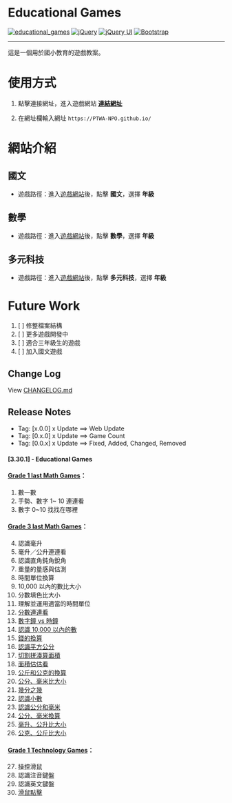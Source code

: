 # Educational Games

[![educational_games](https://img.shields.io/github/v/tag/PTWA-NPO/PTWA-NPO.github.io?color=%2322B3D0)](https://github.com/PTWA-NPO/PTWA-NPO.github.io/tree/2.21.0)
[![jQuery](https://img.shields.io/badge/jQuery-3.7.0-blue.svg)](https://github.com/jquery/jquery/releases/tag/3.7.0)
[![jQuery UI](https://img.shields.io/badge/jQueryUI-1.13.2-orange.svg)](https://jqueryui.com/download)
[![Bootstrap](https://img.shields.io/badge/Bootstrap-5.0-purple.svg)](https://getbootstrap.com/docs/5.0/getting-started/download/)

---
這是一個用於國小教育的遊戲教案。

# 使用方式

[//]: # (TODO demo gif)

1. 點擊連接網址，進入遊戲網站
    [**連結網址**](https://PTWA-NPO.github.io/)

2. 在網址欄輸入網址
    `https://PTWA-NPO.github.io/`

[//]: # (TODO demo gif)


# 網站介紹

## 國文

- 遊戲路徑：進入[遊戲網站](https://PTWA-NPO.github.io/)後，點擊 **國文**，選擇 **年級**
## 數學

- 遊戲路徑：進入[遊戲網站](https://PTWA-NPO.github.io/)後，點擊 **數學**，選擇 **年級**
## 多元科技

- 遊戲路徑：進入[遊戲網站](https://PTWA-NPO.github.io/)後，點擊 **多元科技**，選擇 **年級**

# Future Work

1. [ ] 修整檔案結構
2. [ ] 更多遊戲開發中
3. [ ] 適合三年級生的遊戲
4. [ ] 加入國文遊戲

## Change Log

View [CHANGELOG.md](./CHANGELOG.md)

## Release Notes

- Tag: [x.0.0] x Update ==> Web Update
- Tag: [0.x.0] x Update ==> Game Count
- Tag: [0.0.x] x Update ==> Fixed, Added, Changed, Removed

#### [3.30.1] - Educational Games
#### [Grade 1 last Math Games](http://ptwa-npo.github.io/games/math/grade1/index.html)：
1. 數一數
2. 手勢、數字 1~ 10 連連看
3. 數字 0~10 找找在哪裡

#### [Grade 3 last Math Games](http://ptwa-npo.github.io/games/math/grade3/index.html)：
4. 認識毫升
5. 毫升／公升連連看
6. 認識直角鈍角銳角
7. 重量的量感與估測
8. 時間單位換算
9. 10,000 以內的數比大小
10. 分數填色比大小
11. 理解並運用適當的時間單位
12. [分數連連看](http://ptwa-npo.github.io/game_view/?unit=math&id=11)
13. [數字鐘 vs 時鐘](http://ptwa-npo.github.io/game_view/?unit=math&id=12)
14. [認識 10,000 以內的數](http://ptwa-npo.github.io/game_view/?unit=math&id=13)
15. [錢的換算](http://ptwa-npo.github.io/game_view/?unit=math&id=15)
16. [認識平方公分](http://ptwa-npo.github.io/game_view/?unit=math&id=16)
17. [切割拼湊算面積](http://ptwa-npo.github.io/game_view/?unit=math&id=17)
18. [面積估估看](http://ptwa-npo.github.io/game_view/?unit=math&id=18)
19. [公斤和公克的換算](http://ptwa-npo.github.io/game_view/?unit=math&id=19)
20. [公分、毫米比大小](http://ptwa-npo.github.io/game_view/?unit=math&id=20)
21. [幾分之幾](http://ptwa-npo.github.io/game_view/?unit=math&id=21)
22. [認識小數](http://ptwa-npo.github.io/game_view/?unit=math&id=22)
23. [認識公分和毫米](http://ptwa-npo.github.io/game_view/?unit=math&id=23)
24. [公分、毫米換算](http://ptwa-npo.github.io/game_view/?unit=math&id=24)
25. [毫升、公升比大小](http://ptwa-npo.github.io/game_view/?unit=math&id=25)
26. [公克、公斤比大小](http://ptwa-npo.github.io/game_view/?unit=math&id=26)

#### [Grade 1 Technology Games](http://ptwa-npo.github.io/games/technology/grade1/index.html)：
27. 操控滑鼠
28. 認識注音鍵盤
29. 認識英文鍵盤
30. [滑鼠點擊](http://ptwa-npo.github.io/game_view/?unit=technology&id=14)
